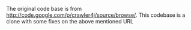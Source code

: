 The original code base is from http://code.google.com/p/crawler4j/source/browse/.
This codebase is a clone with some fixes on the above mentioned URL
